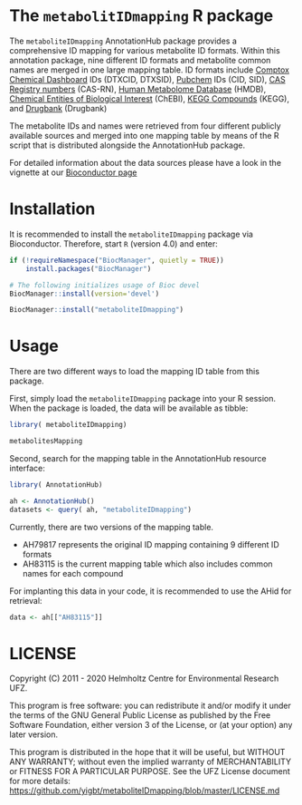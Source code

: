 # The `metabolitIDmapping` R package

The `metaboliteIDmapping` AnnotationHub package provides a
comprehensive ID mapping for various metabolite ID formats. Within
this annotation package, nine different ID formats and metabolite
common names are merged in one large mapping table. ID formats include
[Comptox Chemical Dashboard](https://comptox.epa.gov/dashboard) IDs
(DTXCID, DTXSID), [Pubchem](https://pubchem.ncbi.nlm.nih.gov/) IDs
(CID, SID), [CAS Registry
numbers](https://www.cas.org/support/documentation/references)
(CAS-RN), [Human Metabolome Database](https://hmdb.ca/) (HMDB),
[Chemical Entities of Biological
Interest](https://www.ebi.ac.uk/chebi/) (ChEBI), [KEGG
Compounds](https://www.genome.jp/kegg/compound/) (KEGG), and
[Drugbank](https://www.drugbank.ca/) (Drugbank)

The metabolite IDs and names were retrieved from four different
publicly available sources and merged into one mapping table by means
of the R script that is distributed alongside the AnnotationHub
package. 

For detailed information about the data sources please have a look in
the vignette at our [Bioconductor page](https://bioconductor.org/packages/devel/data/annotation/vignettes/metaboliteIDmapping/inst/doc/metaboliteIDmapping.html)

# Installation

It is recommended to install the `metaboliteIDmapping` package via Bioconductor.
Therefore, start `R` (version 4.0) and enter:

```R
if (!requireNamespace("BiocManager", quietly = TRUE))
    install.packages("BiocManager")

# The following initializes usage of Bioc devel
BiocManager::install(version='devel')

BiocManager::install("metaboliteIDmapping")
```

# Usage
There are two different ways to load the mapping ID table from this package.

First, simply load the `metaboliteIDmapping` package into your R session.
When the package is loaded, the data will be available as tibble:

```R
library( metaboliteIDmapping)

metabolitesMapping
```

Second, search for the mapping table in the AnnotationHub resource interface:

```R
library( AnnotationHub)

ah <- AnnotationHub()
datasets <- query( ah, "metaboliteIDmapping")
```

Currently, there are two versions of the mapping table. 

* AH79817 represents the original ID mapping containing 9 different ID formats
* AH83115 is the current mapping table which also includes common names for each compound

For implanting this data in your code, it is recommended to use the
AHid for retrieval:
```R
data <- ah[["AH83115"]]
```

# LICENSE

Copyright (C) 2011 - 2020 Helmholtz Centre for Environmental Research
UFZ.

This program is free software: you can redistribute it and/or modify
it under the terms of the GNU General Public License as published by
the Free Software Foundation, either version 3 of the License, or (at
your option) any later version.

This program is distributed in the hope that it will be useful, but
WITHOUT ANY WARRANTY; without even the implied warranty of
MERCHANTABILITY or FITNESS FOR A PARTICULAR PURPOSE. See the UFZ
License document for more details:
<https://github.com/yigbt/metaboliteIDmapping/blob/master/LICENSE.md>
